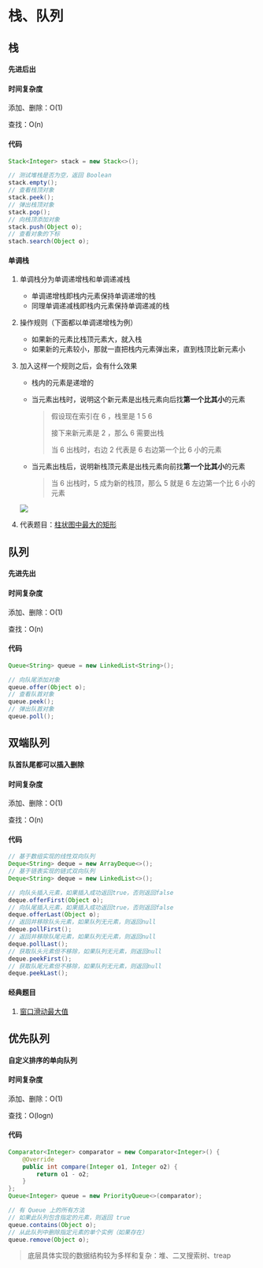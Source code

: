 # 栈、队列

## 栈

#### 先进后出

#### 时间复杂度

添加、删除：O(1)

查找：O(n)

#### 代码

```java
Stack<Integer> stack = new Stack<>();

// 测试堆栈是否为空，返回 Boolean
stack.empty();
// 查看栈顶对象
stack.peek();
// 弹出栈顶对象
stack.pop();
// 向栈顶添加对象
stack.push(Object o);
// 查看对象的下标
stach.search(Object o);
```

#### 单调栈

1. 单调栈分为单调递增栈和单调递减栈

   - 单调递增栈即栈内元素保持单调递增的栈
   - 同理单调递减栈即栈内元素保持单调递减的栈

2. 操作规则（下面都以单调递增栈为例）

   - 如果新的元素比栈顶元素大，就入栈
   - 如果新的元素较小，那就一直把栈内元素弹出来，直到栈顶比新元素小

3. 加入这样一个规则之后，会有什么效果

   - 栈内的元素是递增的

   - 当元素出栈时，说明这个新元素是出栈元素向后找**第一个比其小**的元素

     > 假设现在索引在 6 ，栈里是 1 5 6
     >
     > 接下来新元素是 2 ，那么 6 需要出栈
     >
     > 当 6 出栈时，右边 2 代表是 6 右边第一个比 6 小的元素

   - 当元素出栈后，说明新栈顶元素是出栈元素向前找**第一个比其小**的元素

     > 当 6 出栈时，5 成为新的栈顶，那么 5 就是 6 左边第一个比 6 小的元素

   ![](https://gitee.com/kingmusi/imgs/raw/master/blog/20211110161734.png)

4. 代表题目：[柱状图中最大的矩形](https://leetcode-cn.com/problems/largest-rectangle-in-histogram/)

## 队列

#### 先进先出

#### 时间复杂度

添加、删除：O(1)

查找：O(n)

#### 代码

```java
Queue<String> queue = new LinkedList<String>();

// 向队尾添加对象
queue.offer(Object o);
// 查看队首对象
queue.peek();
// 弹出队首对象
queue.poll();
```

## 双端队列

#### 队首队尾都可以插入删除

#### 时间复杂度

添加、删除：O(1)

查找：O(n)

#### 代码

```java
// 基于数组实现的线性双向队列
Deque<String> deque = new ArrayDeque<>();
// 基于链表实现的链式双向队列
Deque<String> deque = new LinkedList<>();

// 向队头插入元素，如果插入成功返回true，否则返回false
deque.offerFirst(Object o);
// 向队尾插入元素，如果插入成功返回true，否则返回false
deque.offerLast(Object o);
// 返回并移除队头元素，如果队列无元素，则返回null
deque.pollFirst();
// 返回并移除队尾元素，如果队列无元素，则返回null
deque.pollLast();
// 获取队头元素但不移除，如果队列无元素，则返回null
deque.peekFirst();
// 获取队尾元素但不移除，如果队列无元素，则返回null
deque.peekLast();
```

#### 经典题目

1. [窗口滑动最大值](https://leetcode-cn.com/problems/sliding-window-maximum/)

## 优先队列

#### 自定义排序的单向队列

#### 时间复杂度

添加、删除：O(1)

查找：O(logn)

#### 代码

```java
Comparator<Integer> comparator = new Comparator<Integer>() {
    @Override
    public int compare(Integer o1, Integer o2) {
        return o1 - o2;
    }
};
Queue<Integer> queue = new PriorityQueue<>(comparator);

// 有 Queue 上的所有方法
// 如果此队列包含指定的元素，则返回 true 
queue.contains(Object o);
// 从此队列中删除指定元素的单个实例（如果存在）
queue.remove(Object o);
```

> 底层具体实现的数据结构较为多样和复杂：堆、二叉搜索树、treap

